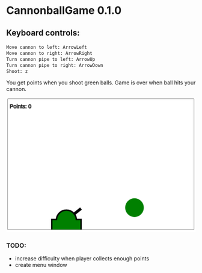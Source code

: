 # CannonballGame 0.1.0

## Keyboard controls: 

```
Move cannon to left: ArrowLeft
Move cannon to right: ArrowRight
Turn cannon pipe to left: ArrowUp
Turn cannon pipe to right: ArrowDown
Shoot: z
```
You get points when you shoot green balls.
Game is over when ball hits your cannon.


![Example image](/public/example1.png)

### TODO:
- increase difficulty when player collects enough points
- create menu window
